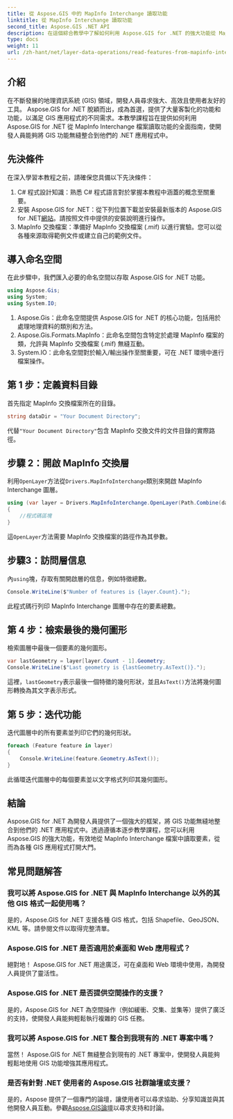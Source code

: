 ```yaml
---
title: 從 Aspose.GIS 中的 MapInfo Interchange 讀取功能
linktitle: 從 MapInfo Interchange 讀取功能
second_title: Aspose.GIS .NET API
description: 在這個綜合教學中了解如何利用 Aspose.GIS for .NET 的強大功能從 MapInfo Interchange 檔案中讀取要素。
type: docs
weight: 11
url: /zh-hant/net/layer-data-operations/read-features-from-mapinfo-interchange/
---
```

## 介紹
在不斷發展的地理資訊系統 (GIS) 領域，開發人員尋求強大、高效且使用者友好的工具。 Aspose.GIS for .NET 脫穎而出，成為首選，提供了大量客製化的功能和功能，以滿足 GIS 應用程式的不同需求。本教學課程旨在提供如何利用 Aspose.GIS for .NET 從 MapInfo Interchange 檔案讀取功能的全面指南，使開發人員能夠將 GIS 功能無縫整合到他們的 .NET 應用程式中。
## 先決條件
在深入學習本教程之前，請確保您具備以下先決條件：
1. C# 程式設計知識：熟悉 C# 程式語言對於掌握本教程中涵蓋的概念至關重要。
2. 安裝 Aspose.GIS for .NET：從下列位置下載並安裝最新版本的 Aspose.GIS for .NET[網站](https://releases.aspose.com/gis/net/)。請按照文件中提供的安裝說明進行操作。
3. MapInfo 交換檔案：準備好 MapInfo 交換檔案 (.mif) 以進行實驗。您可以從各種來源取得範例文件或建立自己的範例文件。

## 導入命名空間
在此步驟中，我們匯入必要的命名空間以存取 Aspose.GIS for .NET 功能。
```csharp
using Aspose.Gis;
using System;
using System.IO;
```
1. Aspose.Gis：此命名空間提供 Aspose.GIS for .NET 的核心功能，包括用於處理地理資料的類別和方法。
2. Aspose.Gis.Formats.MapInfo：此命名空間包含特定於處理 MapInfo 檔案的類，允許與 MapInfo 交換檔案 (.mif) 無縫互動。
3. System.IO：此命名空間對於輸入/輸出操作至關重要，可在 .NET 環境中進行檔案操作。

## 第 1 步：定義資料目錄
首先指定 MapInfo 交換檔案所在的目錄。
```csharp
string dataDir = "Your Document Directory";
```
代替`"Your Document Directory"`包含 MapInfo 交換文件的文件目錄的實際路徑。
## 步驟 2：開啟 MapInfo 交換層
利用`OpenLayer`方法從`Drivers.MapInfoInterchange`類別來開啟 MapInfo Interchange 圖層。
```csharp
using (var layer = Drivers.MapInfoInterchange.OpenLayer(Path.Combine(dataDir, "data.mif")))
{
    //程式碼區塊
}
```
這`OpenLayer`方法需要 MapInfo 交換檔案的路徑作為其參數。
## 步驟3：訪問層信息
內`using`塊，存取有關開啟層的信息，例如特徵總數。
```csharp
Console.WriteLine($"Number of features is {layer.Count}.");
```
此程式碼行列印 MapInfo Interchange 圖層中存在的要素總數。
## 第 4 步：檢索最後的幾何圖形
檢索圖層中最後一個要素的幾何圖形。
```csharp
var lastGeometry = layer[layer.Count - 1].Geometry;
Console.WriteLine($"Last geometry is {lastGeometry.AsText()}.");
```
這裡，`lastGeometry`表示最後一個特徵的幾何形狀，並且`AsText()`方法將幾何圖形轉換為其文字表示形式。
## 第 5 步：迭代功能
迭代圖層中的所有要素並列印它們的幾何形狀。
```csharp
foreach (Feature feature in layer)
{
    Console.WriteLine(feature.Geometry.AsText());
}
```
此循環迭代圖層中的每個要素並以文字格式列印其幾何圖形。

## 結論
Aspose.GIS for .NET 為開發人員提供了一個強大的框架，將 GIS 功能無縫地整合到他們的 .NET 應用程式中。透過遵循本逐步教學課程，您可以利用 Aspose.GIS 的強大功能，有效地從 MapInfo Interchange 檔案中讀取要素，從而為各種 GIS 應用程式打開大門。
## 常見問題解答
### 我可以將 Aspose.GIS for .NET 與 MapInfo Interchange 以外的其他 GIS 格式一起使用嗎？
是的，Aspose.GIS for .NET 支援各種 GIS 格式，包括 Shapefile、GeoJSON、KML 等。請參閱文件以取得完整清單。
### Aspose.GIS for .NET 是否適用於桌面和 Web 應用程式？
絕對地！ Aspose.GIS for .NET 用途廣泛，可在桌面和 Web 環境中使用，為開發人員提供了靈活性。
### Aspose.GIS for .NET 是否提供空間操作的支援？
是的，Aspose.GIS for .NET 為空間操作（例如緩衝、交集、並集等）提供了廣泛的支持，使開發人員能夠輕鬆執行複雜的 GIS 任務。
### 我可以將 Aspose.GIS for .NET 整合到我現有的 .NET 專案中嗎？
當然！ Aspose.GIS for .NET 無縫整合到現有的 .NET 專案中，使開發人員能夠輕鬆地使用 GIS 功能增強其應用程式。
### 是否有針對 .NET 使用者的 Aspose.GIS 社群論壇或支援？
是的，Aspose 提供了一個專門的論壇，讓使用者可以尋求協助、分享知識並與其他開發人員互動。參觀[Aspose.GIS論壇](https://forum.aspose.com/c/gis/33)以尋求支持和討論。